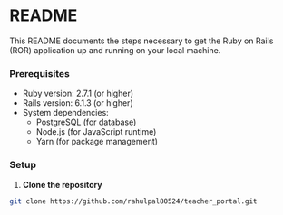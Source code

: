 # README

This README documents the steps necessary to get the Ruby on Rails (ROR) application up and running on your local machine.

### Prerequisites

- Ruby version: 2.7.1 (or higher)
- Rails version: 6.1.3 (or higher)
- System dependencies:
  - PostgreSQL (for database)
  - Node.js (for JavaScript runtime)
  - Yarn (for package management)

### Setup

1. **Clone the repository**

```bash
git clone https://github.com/rahulpal80524/teacher_portal.git

```
